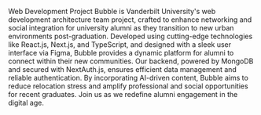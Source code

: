 Web Development Project
Bubble is Vanderbilt University's web development architecture team project, crafted to enhance networking and social integration for university alumni as they transition to new urban environments post-graduation. Developed using cutting-edge technologies like React.js, Next.js, and TypeScript, and designed with a sleek user interface via Figma, Bubble provides a dynamic platform for alumni to connect within their new communities. Our backend, powered by MongoDB and secured with NextAuth.js, ensures efficient data management and reliable authentication. By incorporating AI-driven content, Bubble aims to reduce relocation stress and amplify professional and social opportunities for recent graduates. Join us as we redefine alumni engagement in the digital age.

